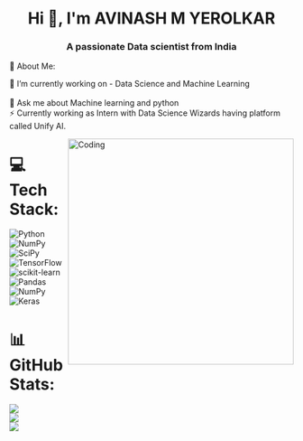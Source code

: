 <h1 align="center">Hi 👋, I'm AVINASH M YEROLKAR</h1>
<h3 align="center">A passionate Data scientist from India</h3>

💫 About Me:

🔭 I’m currently working on - Data Science and Machine Learning<br><br>💬 Ask me about Machine learning and python<br>⚡ Currently working as Intern with Data Science Wizards having platform called Unify AI.

<img align="right" alt="Coding" width="400" src="https://cdn.dribbble.com/users/1162077/screenshots/3848914/programmer.gif">

# 💻 Tech Stack:
![Python](https://img.shields.io/badge/python-3670A0?style=for-the-badge&logo=python&logoColor=ffdd54) ![NumPy](https://img.shields.io/badge/numpy-%23013243.svg?style=for-the-badge&logo=numpy&logoColor=white) ![SciPy](https://img.shields.io/badge/SciPy-%230C55A5.svg?style=for-the-badge&logo=scipy&logoColor=%white) ![TensorFlow](https://img.shields.io/badge/TensorFlow-%23FF6F00.svg?style=for-the-badge&logo=TensorFlow&logoColor=white) ![scikit-learn](https://img.shields.io/badge/scikit--learn-%23F7931E.svg?style=for-the-badge&logo=scikit-learn&logoColor=white) ![Pandas](https://img.shields.io/badge/pandas-%23150458.svg?style=for-the-badge&logo=pandas&logoColor=white) ![NumPy](https://img.shields.io/badge/numpy-%23013243.svg?style=for-the-badge&logo=numpy&logoColor=white) ![Keras](https://img.shields.io/badge/Keras-%23D00000.svg?style=for-the-badge&logo=Keras&logoColor=white)
# 📊 GitHub Stats:
![](https://github-readme-stats.vercel.app/api?username=avinashmyerolkar&theme=gruvbox&hide_border=false&include_all_commits=true&count_private=false)<br/>
![](https://github-readme-streak-stats.herokuapp.com/?user=avinashmyerolkar&theme=gruvbox&hide_border=false)<br/>
![](https://github-readme-stats.vercel.app/api/top-langs/?username=avinashmyerolkar&theme=gruvbox&hide_border=false&include_all_commits=true&count_private=false&layout=compact)



<!-- Proudly created with GPRM ( https://gprm.itsvg.in ) -->
